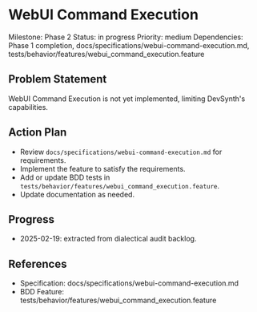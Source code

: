 # WebUI Command Execution
Milestone: Phase 2
Status: in progress
Priority: medium
Dependencies: Phase 1 completion, docs/specifications/webui-command-execution.md, tests/behavior/features/webui_command_execution.feature

## Problem Statement
WebUI Command Execution is not yet implemented, limiting DevSynth's capabilities.


## Action Plan
- Review `docs/specifications/webui-command-execution.md` for requirements.
- Implement the feature to satisfy the requirements.
- Add or update BDD tests in `tests/behavior/features/webui_command_execution.feature`.
- Update documentation as needed.

## Progress
- 2025-02-19: extracted from dialectical audit backlog.

## References
- Specification: docs/specifications/webui-command-execution.md
- BDD Feature: tests/behavior/features/webui_command_execution.feature
